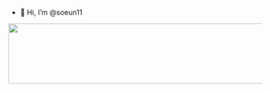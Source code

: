 - 👋 Hi, I’m @soeun11

<a href="https://github.com/devxb/gitanimals">
 
<a href="https://www.gitanimals.org/en_US?utm_medium=image&utm_source=soeun11&utm_content=line">
  <img
    src="https://render.gitanimals.org/lines/soeun11"
    width="600"
    height="120"
  />
</a>
  
</a>

<!---
soeun11/soeun11 is a ✨ special ✨ repository because its `README.md` (this file) appears on your GitHub profile.
You can click the Preview link to take a look at your changes.
--->
